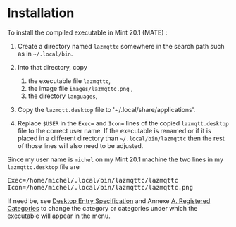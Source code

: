 # Installation

To install the compiled executable in Mint 20.1 (MATE) :

1. Create a directory named `lazmqttc` somewhere in the search path such as in `~/.local/bin`.
2. Into that directory, copy 
    1. the executable file `lazmqttc`,
    2. the image file `images/lazmqttc.png` ,
    3. the directory `languages`,
    
3. Copy the `lazmqtt.desktop` file to '~/.local/share/applications'.
4. Replace `$USER` in the `Exec=` and `Icon=` lines of the copied `lazmqtt.desktop` file to the correct user name. If the executable is renamed or if it is placed in a different directory than `~/.local/bin/lazmqttc` then the rest of those lines will also need to be adjusted.

Since my user name is `michel` on my Mint 20.1 machine the two lines in my `lazmqttc.desktop` file are

<pre>
Exec=/home/michel/.local/bin/lazmqttc/lazmqttc
Icon=/home/michel/.local/bin/lazmqttc/lazmqttc.png
</pre>

If need be, see [Desktop Entry Specification](https://specifications.freedesktop.org/desktop-entry-spec/latest/index.html) and  Annexe [A. Registered Categories](https://specifications.freedesktop.org/menu-spec/menu-spec-1.0.html#category-registry) to change the category or categories under which the executable will appear in the menu.
